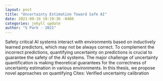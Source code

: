 ```yaml
--- 
layout: post 
title: "Uncertainty Estimation Toward Safe AI" 
date: 2021-09-16 19:19:30 -0400 
categories: jekyll update 
author: "S Park - 2021" 
--- 
```

Safety critical AI systems interact with environments based on inductively learned predictors, which may not be always correct. To complement the incorrect predictions, quantifying uncertainty on predictions is crucial to guarantee the safety of the AI systems. The major challenge of uncertainty quantification is making theoretical guarantees for the correctness of uncertainty estimation in various environments. In this thesis, we propose novel approaches on quantifying Cites: Verified uncertainty calibration